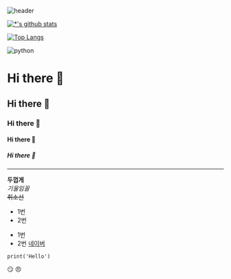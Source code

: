 ![header](https://capsule-render.vercel.app/api?type=wave&color=auto&height=300&section=header&text=깃허브%20특강&fontSize=90)

[![*'s github stats](https://github-readme-stats.vercel.app/api?username=musiclip)](https://github.com/musiclip)

[![Top Langs](https://github-readme-stats.vercel.app/api/top-langs/?username=musiclip)](https://github.com/musiclip/github-readme-stats)

![python](https://img.shields.io/badge/-python-007396?style=flat&logo=Java&logoColor=ffffff)
# Hi there 👋
## Hi there 👋
### Hi there 👋
#### Hi there 👋
##### Hi there 👋
---
**두껍게** <br>
*기울임꼴* <br>
~~취소선~~ <br>
* 1번
* 2번
- 1번
- 2번
[네이버](https://www.naver.com)
```
print('Hello')
```
:smirk:
:angry:
